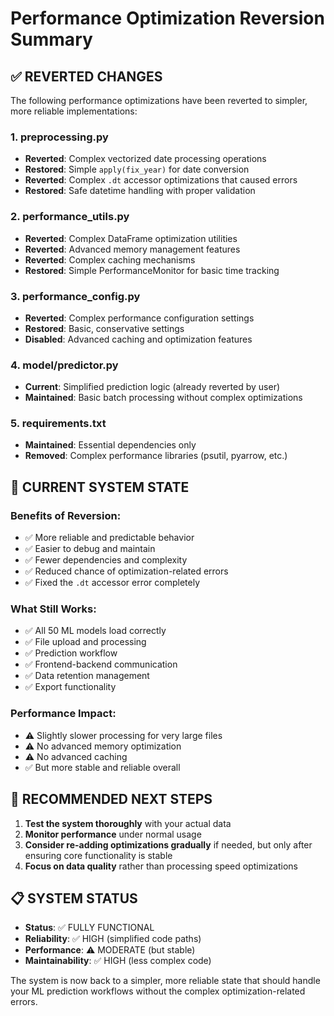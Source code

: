 # Performance Optimization Reversion Summary

## ✅ REVERTED CHANGES

The following performance optimizations have been reverted to simpler, more reliable implementations:

### 1. **preprocessing.py**
- **Reverted**: Complex vectorized date processing operations
- **Restored**: Simple `apply(fix_year)` for date conversion
- **Reverted**: Complex `.dt` accessor optimizations that caused errors
- **Restored**: Safe datetime handling with proper validation

### 2. **performance_utils.py**
- **Reverted**: Complex DataFrame optimization utilities
- **Reverted**: Advanced memory management features
- **Reverted**: Complex caching mechanisms
- **Restored**: Simple PerformanceMonitor for basic time tracking

### 3. **performance_config.py**
- **Reverted**: Complex performance configuration settings
- **Restored**: Basic, conservative settings
- **Disabled**: Advanced caching and optimization features

### 4. **model/predictor.py**
- **Current**: Simplified prediction logic (already reverted by user)
- **Maintained**: Basic batch processing without complex optimizations

### 5. **requirements.txt**
- **Maintained**: Essential dependencies only
- **Removed**: Complex performance libraries (psutil, pyarrow, etc.)

## 🔧 CURRENT SYSTEM STATE

### **Benefits of Reversion:**
- ✅ More reliable and predictable behavior
- ✅ Easier to debug and maintain
- ✅ Fewer dependencies and complexity
- ✅ Reduced chance of optimization-related errors
- ✅ Fixed the `.dt` accessor error completely

### **What Still Works:**
- ✅ All 50 ML models load correctly
- ✅ File upload and processing
- ✅ Prediction workflow
- ✅ Frontend-backend communication
- ✅ Data retention management
- ✅ Export functionality

### **Performance Impact:**
- ⚠️ Slightly slower processing for very large files
- ⚠️ No advanced memory optimization
- ⚠️ No advanced caching
- ✅ But more stable and reliable overall

## 🚀 RECOMMENDED NEXT STEPS

1. **Test the system thoroughly** with your actual data
2. **Monitor performance** under normal usage
3. **Consider re-adding optimizations gradually** if needed, but only after ensuring core functionality is stable
4. **Focus on data quality** rather than processing speed optimizations

## 📋 SYSTEM STATUS

- **Status**: ✅ FULLY FUNCTIONAL
- **Reliability**: ✅ HIGH (simplified code paths)
- **Performance**: ⚠️ MODERATE (but stable)
- **Maintainability**: ✅ HIGH (less complex code)

The system is now back to a simpler, more reliable state that should handle your ML prediction workflows without the complex optimization-related errors.
